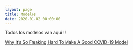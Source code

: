 ```yaml
---
layout: page
title: Modelos
date: 2020-01-02 00:00:00
---
```


Todos los modelos van aqui !!!

[Why It’s So Freaking Hard To Make A Good COVID-19 Model](https://fivethirtyeight.com/features/why-its-so-freaking-hard-to-make-a-good-covid-19-model/)
